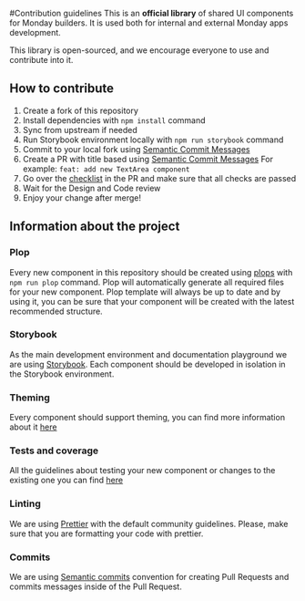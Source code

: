 #Contribution guidelines
This is an **official library** of shared UI components for Monday builders. It is used both for internal and external Monday apps development.

This library is open-sourced, and we encourage everyone to use and contribute into it.

## How to contribute
1. Create a fork of this repository
2. Install dependencies with `npm install` command
3. Sync from upstream if needed
4. Run Storybook environment locally with `npm run storybook` command
5. Commit to your local fork using [Semantic Commit Messages](https://seesparkbox.com/foundry/semantic_commit_messages)
6. Create a PR with title based using [Semantic Commit Messages](https://seesparkbox.com/foundry/semantic_commit_messages)
For example: `feat: add new TextArea component`
7. Go over the [checklist](PULL_REQUEST_TEMPLATE.md) in the PR and make sure that all checks are passed
8. Wait for the Design and Code review
9. Enjoy your change after merge!


## Information about the project

### Plop
Every new component in this repository should be created using [plops](https://plopjs.com/) with `npm run plop` command.
Plop will automatically generate all required files for your new component. Plop template will always be up to date and by using it, you can be sure that your component will be created with the latest recommended structure.

### Storybook
As the main development environment and documentation playground we are using [Storybook](https://storybook.js.org/).
Each component should be developed in isolation in the Storybook environment.

### Theming
Every component should support theming, you can find more information about it [here](THEME_README.md)

### Tests and coverage
All the guidelines about testing your new component or changes to the existing one you can find [here](TESTING_README.md)

### Linting
We are using [Prettier](https://prettier.io/) with the default community guidelines. Please, make sure that you are formatting your code with prettier.


### Commits
We are using [Semantic commits](https://gist.github.com/joshbuchea/6f47e86d2510bce28f8e7f42ae84c716) convention for creating Pull Requests and commits messages inside of the Pull Request.
